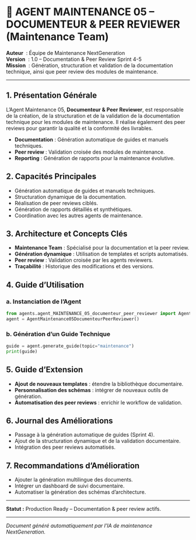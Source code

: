 # 📖 AGENT MAINTENANCE 05 – DOCUMENTEUR & PEER REVIEWER (Maintenance Team)

**Auteur**    : Équipe de Maintenance NextGeneration  
**Version**   : 1.0 – Documentation & Peer Review Sprint 4-5  
**Mission**   : Génération, structuration et validation de la documentation technique, ainsi que peer review des modules de maintenance.

---

## 1. Présentation Générale

L’Agent Maintenance 05, **Documenteur & Peer Reviewer**, est responsable de la création, de la structuration et de la validation de la documentation technique pour les modules de maintenance. Il réalise également des peer reviews pour garantir la qualité et la conformité des livrables.

- **Documentation** : Génération automatique de guides et manuels techniques.
- **Peer review** : Validation croisée des modules de maintenance.
- **Reporting** : Génération de rapports pour la maintenance évolutive.

## 2. Capacités Principales

- Génération automatique de guides et manuels techniques.
- Structuration dynamique de la documentation.
- Réalisation de peer reviews ciblés.
- Génération de rapports détaillés et synthétiques.
- Coordination avec les autres agents de maintenance.

## 3. Architecture et Concepts Clés

- **Maintenance Team** : Spécialisé pour la documentation et la peer review.
- **Génération dynamique** : Utilisation de templates et scripts automatisés.
- **Peer review** : Validation croisée par les agents reviewers.
- **Traçabilité** : Historique des modifications et des versions.

## 4. Guide d’Utilisation

### a. Instanciation de l’Agent
```python
from agents.agent_MAINTENANCE_05_documenteur_peer_reviewer import AgentMaintenance05DocumenteurPeerReviewer
agent = AgentMaintenance05DocumenteurPeerReviewer()
```

### b. Génération d’un Guide Technique
```python
guide = agent.generate_guide(topic="maintenance")
print(guide)
```

## 5. Guide d’Extension

- **Ajout de nouveaux templates** : étendre la bibliothèque documentaire.
- **Personnalisation des schémas** : intégrer de nouveaux outils de génération.
- **Automatisation des peer reviews** : enrichir le workflow de validation.

## 6. Journal des Améliorations

- Passage à la génération automatique de guides (Sprint 4).
- Ajout de la structuration dynamique et de la validation documentaire.
- Intégration des peer reviews automatisés.

## 7. Recommandations d’Amélioration

- Ajouter la génération multilingue des documents.
- Intégrer un dashboard de suivi documentaire.
- Automatiser la génération des schémas d’architecture.

---

**Statut :** Production Ready – Documentation & peer review actifs.

---

*Document généré automatiquement par l’IA de maintenance NextGeneration.*